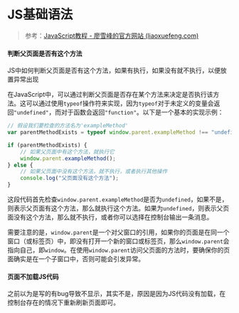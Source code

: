 # JS基础语法

> 参考：[JavaScript教程 - 廖雪峰的官方网站 (liaoxuefeng.com)](https://www.liaoxuefeng.com/wiki/1022910821149312)





#### 判断父页面是否有这个方法

JS中如何判断父页面是否有这个方法，如果有执行，如果没有就不执行，以便放置异常出现

在JavaScript中，可以通过判断父页面是否存在某个方法来决定是否执行该方法。这可以通过使用`typeof`操作符来实现，因为`typeof`对于未定义的变量会返回`"undefined"`，而对于函数会返回`"function"`。以下是一个基本的实现示例：

```javascript
// 假设我们要检查的方法名为'exampleMethod'
var parentMethodExists = typeof window.parent.exampleMethod !== "undefined";

if (parentMethodExists) {
    // 如果父页面中有这个方法，就执行它
    window.parent.exampleMethod();
} else {
    // 如果父页面中没有这个方法，就不执行，或者执行其他操作
    console.log("父页面没有这个方法");
}
```

这段代码首先检查`window.parent.exampleMethod`是否为`undefined`，如果不是，则表示父页面有这个方法，那么就执行这个方法。如果为`undefined`，则表示父页面没有这个方法，那么就不执行，或者你可以选择在控制台输出一条消息。

需要注意的是，`window.parent`是一个对父窗口的引用，如果你的页面是在同一个窗口（或标签页）中，即没有打开一个新的窗口或标签页，那么`window.parent`会指向自己，即`window`。在使用`window.parent`访问父页面的方法时，要确保你的页面确实是在一个子窗口中，否则可能会引发异常。





#### 页面不加载JS代码

之前以为是写的有bug导致不显示，其实不是，原因是因为JS代码没有加载，在控制台存在的情况下重新刷新页面即可。



